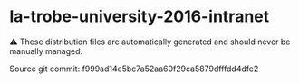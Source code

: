 # la-trobe-university-2016-intranet

:warning: These distribution files are automatically generated and should never be manually managed.

Source git commit: f999ad14e5bc7a52aa60f29ca5879dfffdd4dfe2
